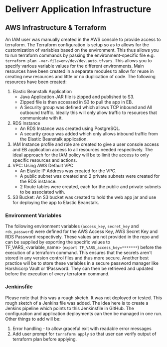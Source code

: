 # Deliverr Application Infrastructure

## AWS Infrastructure & Terraform
An IAM user was manually created in the AWS console to provide access to terraform. The Terraform configuration is setup
so as to allows for the customization of variables based on the environment. This thus allows you to run terraform 
commands by passing the environment-specific file e.g. `terraform plan -var-file=env/dev/dev.auto.tfvars`. This allows 
you to specify various variable values for the different environments.
Main resources have been created in a separate modules to allow for reuse in creating new resources and little or no 
duplication of code. The following resources have been created:
1. Elastic Beanstalk Application
   - Java Application JAR file is zipped and published to S3.
   - Zipped file is then accessed in S3 to pull the app in EB.
   - A Security group was defined which allows TCP inbound and All outbound traffic. Ideally this will only allow 
   traffic to resources that communicate with it.
2. RDS Instance
   - An RDS Instance was created using PostgreSQL.
   - A security group was added which only allows inbound traffic from the Elastic Beanstalk application.
3. IAM Instance profile and role are created to give a user console access and EB application access to all 
resources needed respectively. The ideal approach for the IAM policy will be to limit the access to only specific 
resources and actions.
4. VPC: Using AWS Default VPC
   - An Elastic IP Address was created for the VPC.
   - A public subnet was created and 2 private subnets were created for the RDS instance.
   - 2 Route tables were created, each for the public and private subnets to be associated with.
5. S3 Bucket: An S3 bucket was created to hold the web app jar and use for deploying the app to Elastic Beanstalk.

### Environment Variables
The following environment variables (`access_key`, `secret_key` and `rds_password`) were defined for the AWS Access Key,
AWS Secret Key and RDS Password respectively. These values are not provided in the repo and can be supplied by 
exporting the specific values to TF_VARS_<variable_name> (`export TF_VARS_access_key=*******`) before the execution 
of a terraform command. This ensures that the secrets aren't stored in any version control files and thus more secure. 
Another best practice will be to store these variables in a secure password manager like Harshicorp Vault or 1Password. 
They can then be retrieved and updated before the execution of every terraform command.

### Jenkinsfile
Please note that this was a rough sketch. It was not deployed or tested. This rough sketch of a Jenkins file was added. 
The idea here is to create a Jenkins pipeline which points to this Jenkinsfile in GitHub. The configuration and application 
deployments can then be managed in one run. Other things to add will be:
1. Error handling - to allow graceful exit with readable error messages
2. Add user prompt for `terraform apply` so that user can verify output of terraform plan before applying.
